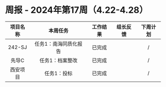 
# 周报 - 2024年第17周（4.22-4.28）


|  项目名称  | 本周任务 | 工作结果 | 组长反馈 |  下周计划| 
|:----------:|:--------:|:--------:|:--------:|:--------:|
|  242-SJ       | 任务1：南海同质化报告    | 已完成      |       | /      |
|  先导C       | 任务1：档案整改        | 已完成      |       |/       |
|  西安项目       | 任务1：投标    | 已完成      |       |     /  |
